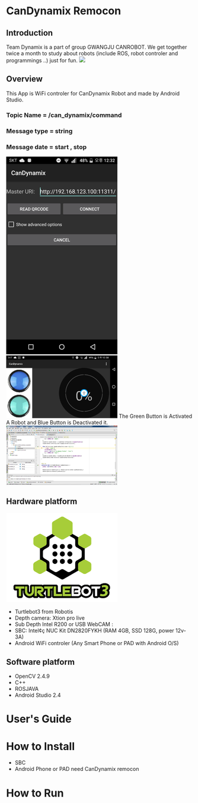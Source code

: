 # CanDynamix Remocon


  ## Introduction

  Team Dynamix is a part of group GWANGJU CANROBOT. We get together twice a month to study about robots (include ROS, robot controler and programmings ..)  just for fun.
  <img src="https://github.com/candynamix/can_dynamix/blob/master/gjcanrobot.jpg" width="100">


  ## Overview
  This App is WiFi controler for CanDynamix Robot and made by Android Studio.     
 
###  Topic Name = /can_dynamix/command
###  Message type = string
###  Message date = start , stop

  <img src="https://raw.githubusercontent.com/candynamix/can_dynamix_remocon/master/docs/start.png" width="300">
  <img src="https://raw.githubusercontent.com/candynamix/can_dynamix_remocon/master/docs/run.png" width="300">
    The Green Button is Activated A Robot and Blue Button is Deactivated it. 

  <img src="https://raw.githubusercontent.com/candynamix/can_dynamix_remocon/master/docs/AndroidStudio.PNG" width="300">
  

  
  ## Hardware platform
  <img src="https://raw.githubusercontent.com/ROBOTIS-GIT/ROBOTIS-Documents/master/wiki-images/Turtlebot3/Turtlebot3_logo.jpg" width="300">
  
  - Turtlebot3 from Robotis
  - Depth camera: Xtion pro live 
  - Sub Depth Intel R200 or USB WebCAM : 
  - SBC:  Intel¢ç NUC Kit DN2820FYKH (RAM 4GB, SSD 128G, power 12v-3A)  
  - Android WiFi controler (Any Smart Phone or PAD with Android O/S)

 ## Software platform 
  
  - OpenCV  2.4.9  
  - C++
  - ROSJAVA
  - Android Studio 2.4 

# User's Guide


# How to Install 
   - SBC
   - Android Phone or PAD  need CanDynamix remocon   

# How to Run
